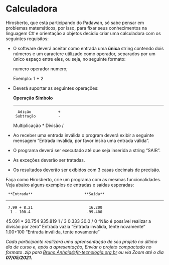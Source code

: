 Calculadora
===========

Hirosberto, que está participando do Padawan, só sabe pensar em
problemas matemáticos, por isso, para fixar seus conhecimentos na
linguagem C\# e orientação a objetos decidiu criar uma calculadora com
os seguintes requisitos:

-   O software deverá aceitar como entrada uma **única** string contendo
    dois números e um caractere utilizado como operador, separados por
    um único espaço entre eles, ou seja, no seguinte formato:

    numero operador numero;

    Exemplo: 1 + 2

-   Deverá suportar as seguintes operações:

       **Operação**    **Símbolo**
      --------------- -------------
          Adição            +
         Subtração          -
       Multiplicação       \*
          Divisão           /

-   Ao receber uma entrada inválida o program deverá exibir a seguinte
    mensagem “Entrada inválida, por favor insira uma entrada válida”.

-   O programa deverá ser executado até que seja inserida a string
    “SAIR”.

-   As exceções deverão ser tratadas.

-   Os resultados deverão ser exibidos com 3 casas decimais de precisão.

Faça como Hirosberto, crie um programa com as mesmas funcionalidades.
Veja abaixo alguns exemplos de entradas e saídas esperadas:

     **Entrada**                       **Saída**
  ------------------ ----------------------------------------------
     7.99 + 8.21                         16.200
      1 - 100.4                         -99.400
   45.091 \* 20.754                     935.819
        1 / 3                            0.333
       30.0 / 0       “Não é possível realizar a divisão por zero”
    Entrada vazia         “Entrada inválida, tente novamente”
       1.00+100           “Entrada inválida, tente novamente”

*Cada participante realizará uma aprensentação de seu projeto no último
dia de curso e, após a apresentação, Enviar o projeto compactado no
formato .zip para Bruno.Anhaia@fit-tecnologia.org.br ou via Zoom até o
dia **07/05/2021.***
